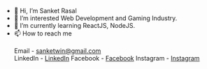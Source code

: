- 👋 Hi, I’m Sanket Rasal
- 👀 I’m interested Web Development and Gaming Industry.
- 🌱 I’m currently learning ReactJS, NodeJS.
- 📫 How to reach me <br/><br/>
Email - sanketwin@gmail.com<br/>
LinkedIn - [LinkedIn](https://www.linkedin.com/in/sanket-rasal)
Facebook - [Facebook](https://www.facebook.com/nuked18)
Instagram - [Instagram](https://www.instagram.com/i_iz_sanket)


